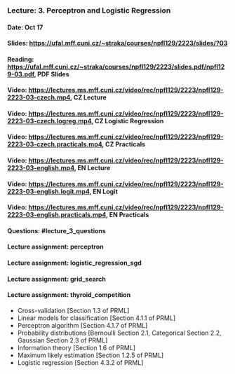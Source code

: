### Lecture: 3. Perceptron and Logistic Regression
#### Date: Oct 17
#### Slides: https://ufal.mff.cuni.cz/~straka/courses/npfl129/2223/slides/?03
#### Reading: https://ufal.mff.cuni.cz/~straka/courses/npfl129/2223/slides.pdf/npfl129-03.pdf, PDF Slides
#### Video: https://lectures.ms.mff.cuni.cz/video/rec/npfl129/2223/npfl129-2223-03-czech.mp4, CZ Lecture
#### Video: https://lectures.ms.mff.cuni.cz/video/rec/npfl129/2223/npfl129-2223-03-czech.logreg.mp4, CZ Logistic Regression
#### Video: https://lectures.ms.mff.cuni.cz/video/rec/npfl129/2223/npfl129-2223-03-czech.practicals.mp4, CZ Practicals
#### Video: https://lectures.ms.mff.cuni.cz/video/rec/npfl129/2223/npfl129-2223-03-english.mp4, EN Lecture
#### Video: https://lectures.ms.mff.cuni.cz/video/rec/npfl129/2223/npfl129-2223-03-english.logit.mp4, EN Logit
#### Video: https://lectures.ms.mff.cuni.cz/video/rec/npfl129/2223/npfl129-2223-03-english.practicals.mp4, EN Practicals
#### Questions: #lecture_3_questions
#### Lecture assignment: perceptron
#### Lecture assignment: logistic_regression_sgd
#### Lecture assignment: grid_search
#### Lecture assignment: thyroid_competition

- Cross-validation [Section 1.3 of PRML]
- Linear models for classification [Section 4.1.1 of PRML]
- Perceptron algorithm [Section 4.1.7 of PRML]
- Probability distributions [Bernoulli Section 2.1, Categorical Section 2.2, Gaussian Section 2.3 of PRML]
- Information theory [Section 1.6 of PRML]
- Maximum likely estimation [Section 1.2.5 of PRML]
- Logistic regression [Section 4.3.2 of PRML]
